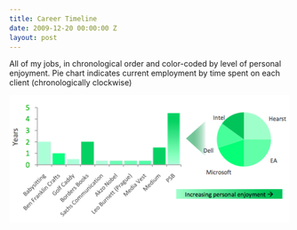 ```yaml
---
title: Career Timeline
date: 2009-12-20 00:00:00 Z
layout: post
---
```


All of my jobs, in chronological order and color-coded by level of personal enjoyment. Pie chart indicates current employment by time spent on each client (chronologically clockwise)

<img src="/images/career-timeline.png" />